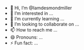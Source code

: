 - 👋 Hi, I’m @Iamdesmondmiller
- 👀 I’m interested in ...
- 🌱 I’m currently learning ...
- 💞️ I’m looking to collaborate on ...
- 📫 How to reach me ...
- 😄 Pronouns: ...
- ⚡ Fun fact: ...

<!---
Iamdesmondmiller/Iamdesmondmiller is a ✨ special ✨ repository because its `README.md` (this file) appears on your GitHub profile.
You can click the Preview link to take a look at your changes.
--->
